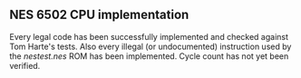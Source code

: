 ## NES 6502 CPU implementation

Every legal code has been successfully implemented and checked against Tom Harte's tests. Also every illegal (or undocumented) instruction used by the _nestest.nes_ ROM has been implemented. Cycle count has not yet been verified.
